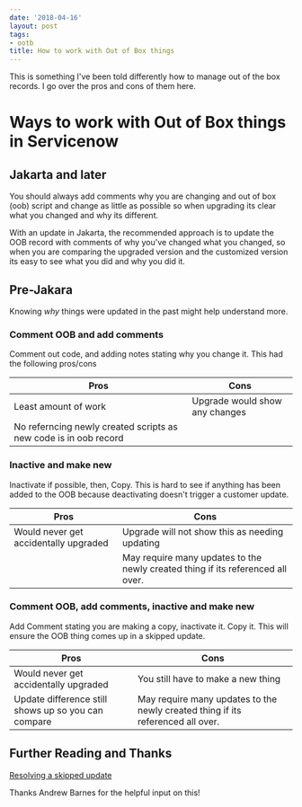 ```yaml
---
date: '2018-04-16'
layout: post
tags:
- ootb
title: How to work with Out of Box things
---
```


This is something I've been told differently how to manage out of the
box records. I go over the pros and cons of them here.

# Ways to work with Out of Box things in Servicenow

## Jakarta and later

You should always add comments why you are changing and out of box (oob)
script and change as little as possible so when upgrading its clear what
you changed and why its different.

With an update in Jakarta, the recommended approach is to update the OOB
record with comments of why you've changed what you changed, so when you
are comparing the upgraded version and the customized version its easy
to see what you did and why you did it.

## Pre-Jakara

Knowing *why* things were updated in the past might help understand
more.

### Comment OOB and add comments

Comment out code, and adding notes stating why you change it. This had
the following pros/cons

| Pros                                                             | Cons                           |
|------------------------------------------------------------------|--------------------------------|
| Least amount of work                                             | Upgrade would show any changes |
| No referncing newly created scripts as new code is in oob record |                                |

### Inactive and make new

Inactivate if possible, then, Copy. This is hard to see if anything has
been added to the OOB because deactivating doesn't trigger a customer
update.

| Pros                                  | Cons                                                                            |
|---------------------------------------|---------------------------------------------------------------------------------|
| Would never get accidentally upgraded | Upgrade will not show this as needing updating                                  |
|                                       | May require many updates to the newly created thing if its referenced all over. |

### Comment OOB, add comments, inactive and make new

Add Comment stating you are making a copy, inactivate it. Copy it. This
will ensure the OOB thing comes up in a skipped update.

| Pros                                                | Cons                                                                            |
|-----------------------------------------------------|---------------------------------------------------------------------------------|
| Would never get accidentally upgraded               | You still have to make a new thing                                              |
| Update difference still shows up so you can compare | May require many updates to the newly created thing if its referenced all over. |

## Further Reading and Thanks

[Resolving a skipped
update](https://docs.servicenow.com/bundle/jakarta-platform-administration/page/customer-support/task/t_ResolveASkippedUpdate.html)

Thanks Andrew Barnes for the helpful input on this!

